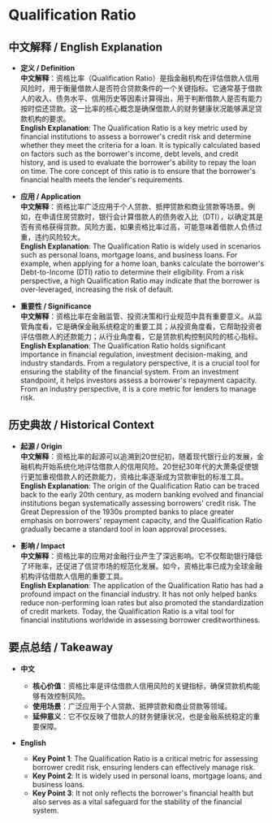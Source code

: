 # Qualification Ratio

## 中文解释 / English Explanation

* **定义 / Definition**  
  **中文解释**：资格比率（Qualification Ratio）是指金融机构在评估借款人信用风险时，用于衡量借款人是否符合贷款条件的一个关键指标。它通常基于借款人的收入、债务水平、信用历史等因素计算得出，用于判断借款人是否有能力按时偿还贷款。这一比率的核心概念是确保借款人的财务健康状况能够满足贷款机构的要求。  
  **English Explanation**: The Qualification Ratio is a key metric used by financial institutions to assess a borrower's credit risk and determine whether they meet the criteria for a loan. It is typically calculated based on factors such as the borrower's income, debt levels, and credit history, and is used to evaluate the borrower's ability to repay the loan on time. The core concept of this ratio is to ensure that the borrower's financial health meets the lender's requirements.

* **应用 / Application**  
  **中文解释**：资格比率广泛应用于个人贷款、抵押贷款和商业贷款等场景。例如，在申请住房贷款时，银行会计算借款人的债务收入比（DTI），以确定其是否有资格获得贷款。风险方面，如果资格比率过高，可能意味着借款人负债过重，违约风险较大。  
  **English Explanation**: The Qualification Ratio is widely used in scenarios such as personal loans, mortgage loans, and business loans. For example, when applying for a home loan, banks calculate the borrower's Debt-to-Income (DTI) ratio to determine their eligibility. From a risk perspective, a high Qualification Ratio may indicate that the borrower is over-leveraged, increasing the risk of default.

* **重要性 / Significance**  
  **中文解释**：资格比率在金融监管、投资决策和行业规范中具有重要意义。从监管角度看，它是确保金融系统稳定的重要工具；从投资角度看，它帮助投资者评估借款人的还款能力；从行业角度看，它是贷款机构控制风险的核心指标。  
  **English Explanation**: The Qualification Ratio holds significant importance in financial regulation, investment decision-making, and industry standards. From a regulatory perspective, it is a crucial tool for ensuring the stability of the financial system. From an investment standpoint, it helps investors assess a borrower's repayment capacity. From an industry perspective, it is a core metric for lenders to manage risk.

## 历史典故 / Historical Context

* **起源 / Origin**  
  **中文解释**：资格比率的起源可以追溯到20世纪初，随着现代银行业的发展，金融机构开始系统化地评估借款人的信用风险。20世纪30年代的大萧条促使银行更加重视借款人的还款能力，资格比率逐渐成为贷款审批的标准工具。  
  **English Explanation**: The origin of the Qualification Ratio can be traced back to the early 20th century, as modern banking evolved and financial institutions began systematically assessing borrowers' credit risk. The Great Depression of the 1930s prompted banks to place greater emphasis on borrowers' repayment capacity, and the Qualification Ratio gradually became a standard tool in loan approval processes.

* **影响 / Impact**  
  **中文解释**：资格比率的应用对金融行业产生了深远影响。它不仅帮助银行降低了坏账率，还促进了信贷市场的规范化发展。如今，资格比率已成为全球金融机构评估借款人信用的重要工具。  
  **English Explanation**: The application of the Qualification Ratio has had a profound impact on the financial industry. It has not only helped banks reduce non-performing loan rates but also promoted the standardization of credit markets. Today, the Qualification Ratio is a vital tool for financial institutions worldwide in assessing borrower creditworthiness.

## 要点总结 / Takeaway

* **中文**  
  - **核心价值**：资格比率是评估借款人信用风险的关键指标，确保贷款机构能够有效控制风险。  
  - **使用场景**：广泛应用于个人贷款、抵押贷款和商业贷款等领域。  
  - **延伸意义**：它不仅反映了借款人的财务健康状况，也是金融系统稳定的重要保障。

* **English**  
  - **Key Point 1**: The Qualification Ratio is a critical metric for assessing borrower credit risk, ensuring lenders can effectively manage risk.  
  - **Key Point 2**: It is widely used in personal loans, mortgage loans, and business loans.  
  - **Key Point 3**: It not only reflects the borrower's financial health but also serves as a vital safeguard for the stability of the financial system.